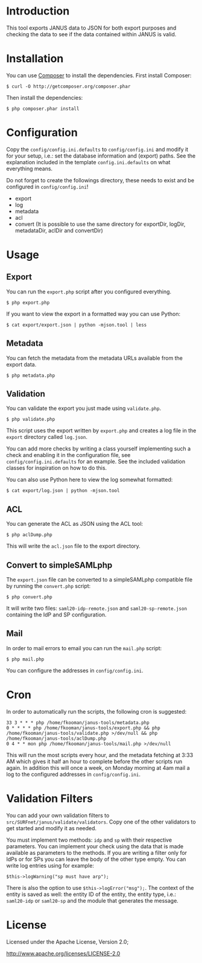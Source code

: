 # Introduction
This tool exports JANUS data to JSON for both export purposes and checking the
data to see if the data contained within JANUS is valid.

# Installation
You can use [Composer](http://getcomposer.org/) to install the dependencies.
First install Composer:

    $ curl -O http://getcomposer.org/composer.phar

Then install the dependencies:

    $ php composer.phar install

# Configuration
Copy the `config/config.ini.defaults` to `config/config.ini` and modify it for
your setup, i.e.: set the database information and (export) paths. See the
explanation included in the template `config.ini.defaults` on what everything
means.

Do not forget to create the followings directory, these needs to exist and be
configured in `config/config.ini`!
- export
- log
- metadata
- acl
- convert
(It is possible to use the same directory for exportDir, logDir, metadataDir, aclDir and convertDir)

# Usage

## Export
You can run the `export.php` script after you configured everything.

    $ php export.php

If you want to view the export in a formatted way you can use Python:

    $ cat export/export.json | python -mjson.tool | less
    
## Metadata
You can fetch the metadata from the metadata URLs available from the export
data. 

    $ php metadata.php

## Validation
You can validate the export you just made using `validate.php`.

    $ php validate.php
    
This script uses the export written by `export.php` and creates a log file in
the `export` directory called `log.json`.

You can add more checks by writing a class yourself implementing such a check
and enabling it in the configuration file, see `config/config.ini.defaults` for
an example. See the included validation classes for inspiration on how to do
this.

You can also use Python here to view the log somewhat formatted:

    $ cat export/log.json | python -mjson.tool

## ACL
You can generate the ACL as JSON using the ACL tool:

    $ php aclDump.php

This will write the `acl.json` file to the export directory.

## Convert to simpleSAMLphp
The `export.json` file can be converted to a simpleSAMLphp compatible file by
running the `convert.php` script:

    $ php convert.php

It will write two files: `saml20-idp-remote.json` and `saml20-sp-remote.json`
containing the IdP and SP configuration.

## Mail
In order to mail errors to email you can run the `mail.php` script:

    $ php mail.php

You can configure the addresses in `config/config.ini`.

# Cron
In order to automatically run the scripts, the following cron is suggested:

    33 3 * * * php /home/fkooman/janus-tools/metadata.php
    0 * * * * php /home/fkooman/janus-tools/export.php && php /home/fkooman/janus-tools/validate.php >/dev/null && php /home/fkooman/janus-tools/aclDump.php
    0 4 * * mon php /home/fkooman/janus-tools/mail.php >/dev/null

This will run the most scripts every hour, and the metadata fetching at 3:33 AM 
which gives it half an hour to complete before the other scripts run again. In
addition this will once a week, on Monday morning at 4am mail a log to the 
configured addresses in `config/config.ini`.

# Validation Filters
You can add your own validation filters to 
`src/SURFnet/janus/validate/validators`. Copy one of the other validators to 
get started and modify it as needed.

You must implement two methods: `idp` and `sp` with their respective parameters.
You can implement your check using the data that is made available as 
parameters to the methods. If you are writing a filter only for IdPs or for SPs
you can leave the body of the other type empty. You can write log entries 
using for example:

    $this->logWarning("sp must have arp");
    
There is also the option to use `$this->logError("msg");`. The context of the 
entity is saved as well: the entity ID of the entity, the entity type, i.e.:
`saml20-idp` or `saml20-sp` and the module that generates the message.

# License
Licensed under the Apache License, Version 2.0;

   http://www.apache.org/licenses/LICENSE-2.0
